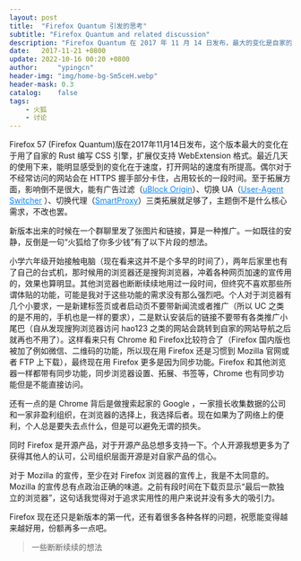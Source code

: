 ```yaml
---
layout: post
title:  "Firefox Quantum 引发的思考"
subtitle: "Firefox Quantum and related discussion"
description: "Firefox Quantum 在 2017 年 11 月 14 日发布，最大的变化是自家的 Rust 编写 CSS 引擎，扩展仅支持 WebExtension 格式。明显感受到的打开网站的速度有所提高"
date:   2017-11-21 +0800
update: 2022-10-16 00:20 +0800
author:     "ypingcn"
header-img: "img/home-bg-Sm5ceH.webp"
header-mask: 0.3
catalog:    false
tags:
    - 火狐
    - 讨论
---
```


Firefox 57 (Firefox Quantum)版在2017年11月14日发布，这个版本最大的变化在于用了自家的 Rust 编写 CSS 引擎，扩展仅支持 WebExtension 格式。最近几天的使用下来，能明显感受到的变化在于速度，打开网站的速度有所提高。偶尔对于不经常访问的网站会在 HTTPS 握手部分卡住，占用较长的一段时间。至于拓展方面，影响倒不是很大，能有广告过滤（<a href="https://ypingcn.com/go/out?r=ublock-origin-firefox" rel="nofollow" style="color: #0c82ff;">uBlock Origin</a>）、切换 UA（<a href="https://ypingcn.com/go/out?r=user-agent-switcher-revived" rel="nofollow" style="color: #0c82ff;">User-Agent Switcher</a> ）、切换代理（<a href="https://ypingcn.com/go/out?r=smartproxy" rel="nofollow" style="color: #0c82ff;">SmartProxy</a>）三类拓展就足够了，主题倒不是什么核心需求，不改也罢。

新版本出来的时候在一个群聊里发了张图片和链接，算是一种推广。一如既往的安静，反倒是一句“火狐给了你多少钱”有了以下片段的想法。

小学六年级开始接触电脑（现在看来这并不是个多早的时间了），两年后家里也有了自己的台式机，那时候用的浏览器还是搜狗浏览器，冲着各种网页加速的宣传用的，效果也算明显。其他浏览器也断断续续地用过一段时间，但终究不喜欢那些所谓体贴的功能，可能是我对于这些功能的需求没有那么强烈吧。个人对于浏览器有几个小要求，一是新建标签页或者启动页不要带新闻流或者推广（所以 UC 之类的是不用的，手机也是一样的要求），二是默认安装后的链接不要带有各类推广小尾巴（自从发现搜狗浏览器访问 hao123 之类的网站会跳转到自家的网站导航之后就再也不用了）。这样看来只有 Chrome 和 Firefox比较符合了（Firefox 国内版也被加了例如微信、二维码的功能，所以现在用 Firefox 还是习惯到 Mozilla 官网或者 FTP 上下载），最终现在用 Firefox 更多是因为同步功能。Firefox 和其他浏览器一样都带有同步功能，同步浏览器设置、拓展、书签等，Chrome 也有同步功能但是不能直接访问。

还有一点的是 Chrome 背后是做搜索起家的 Google ，一家擅长收集数据的公司和一家非盈利组织，在浏览器的选择上，我选择后者。现在如果为了网络上的便利，个人总是要失去点什么，但是可以避免无谓的损失。

同时 Firefox 是开源产品，对于开源产品总想多支持一下。个人开源我想更多为了获得其他人的认可，公司组织层面开源是对自家产品的信心。

对于 Mozilla 的宣传，至少在对 Firefox 浏览器的宣传上，我是不太同意的。Mozilla 的宣传总有点政治正确的味道。之前有段时间在下载页显示“最后一款独立的浏览器”，这句话我觉得对于追求实用性的用户来说并没有多大的吸引力。 

Firefox 现在还只是新版本的第一代，还有着很多各种各样的问题，祝愿能变得越来越好用，份额再多一点吧。

> 一些断断续续的想法